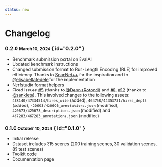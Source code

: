 ```yaml
---
status: new
---
```


# Changelog

### 0.2.0 <small>March 10, 2024</small> { id="0.2.0" }

- Benchmark submission portal on EvalAI
- Updated benchmark instructions
- Changed submission format to Run-Length Encoding (RLE) for improved efficiency. Thanks to [ScanNet++](https://kaldir.vc.in.tum.de/scannetpp/benchmark/docs) for the inspiration and to [@elisabettafedele](https://github.com/elisabettafedele) for the implementation
- Nerfstudio format helpers
- Fixed issues [#5](https://github.com/SceneFun3D/scenefun3d/issues/5) (thanks to [@DennisRotondi](https://github.com/DennisRotondi)) and [#8](https://github.com/SceneFun3D/scenefun3d/issues/8), [#12](https://github.com/SceneFun3D/scenefun3d/pull/12) (thanks to [@sankleta](https://github.com/sankleta)). This involved changes to the following assets: `468140/47334514/hires_wide` (added), `464758/44358731/hires_depth` (added), `420693/420693_annotations.json` (modified), `420673/420673_descriptions.json` (modified) and `467283/467283_annotations.json` (modified)

### 0.1.0 <small>October 10, 2024</small> { id="0.1.0" }

- Initial release
- Dataset includes 315 scenes (200 training scenes, 30 validation scenes, 85 test scenes)
- Toolkit code
- Documentation page